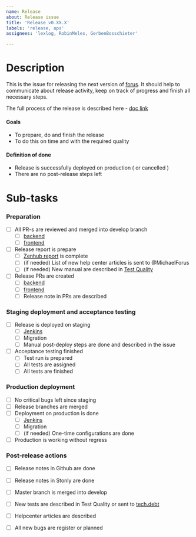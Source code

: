 ```yaml
---
name: Release
about: Release issue
title: 'Release v0.XX.X'
labels: 'release, ops'
assignees: 'lexlog, RobinMeles, GerbenBosschieter'

---
```


# Description
This is the issue for releasing the next version of [forus](https://github.com/teamforus/forus). It should help to communicate about release activity, keep on track of progress and finish all necessary steps.

The full process of the release is described here - [doc link](https://docs.google.com/document/d/1bvpxMAcFuh9_JRewJtHTxnqIeGST_kQgGwJytbFaFCw/edit#heading=h.xjgo9pp5rjan)

#### Goals
- To prepare, do and finish the release
- To do this on time and with the required quality

#### Definition of done
- Release is successfully deployed on production ( or cancelled )
- There are no post-release steps left

# Sub-tasks
### Preparation
- [ ] All PR-s are reviewed and merged into develop branch
    - [ ] [backend](https://github.com/teamforus/forus-backend/pulls)
    - [ ] [frontend](https://github.com/teamforus/forus-frontend/pulls)
- [ ] Release report is prepare
    - [ ] [Zenhub report](https://app.zenhub.com/workspaces/sprint-5f61c6c0a53fb84e755c82f6/reports/release?release=Z2lkOi8vcmFwdG9yL1JlbGVhc2UvNzk4MTA) is complete
    - [ ] (if needed) List of new help center articles is sent to @MichaelForus
    - [ ] (if needed) New manual are described in [Test Quality](https://web.testquality.com/site/forus/project/12011/tests)
- [ ] Release PRs are created
    - [ ] [backend](https://github.com/teamforus/forus-backend/pulls)
    - [ ] [frontend](https://github.com/teamforus/forus-frontend/pulls)
    - [ ] Release note in PRs are described

### Staging deployment and acceptance testing
- [ ] Release is deployed on staging
    - [ ] [Jenkins](https://jenkins.forus.io/job/staging/)
    - [ ] Migration
    - [ ] Manual post-deploy steps are done and described in the issue
- [ ] Acceptance testing finished
    - [ ] Test run is prepared
    - [ ] All tests are assigned
    - [ ] All tests are finished

### Production deployment
- [ ] No critical bugs left since staging
- [ ] Release branches are merged
- [ ] Deployment on production is done
    - [ ] [Jenkins](https://jenkins.forus.io/job/production/)
    - [ ] Migration
    - [ ] (if needed) One-time configurations are done
- [ ] Production is working without regress

### Post-release actions
- [ ] Release notes in Github are done
- [ ] Release notes in Stonly are done
- [ ] Master branch is merged into develop
- [ ] New tests are described in Test Quality or sent to [tech.debt](https://docs.google.com/document/d/1jhSXnK2rg-UzrKi9zkC00_vxNINFe0OcyXMFy7KcH-8/edit)
- [ ] Helpcenter articles are described 
- [ ] All new bugs are register or planned


